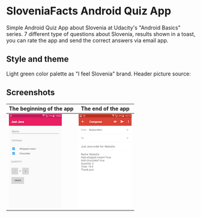 SloveniaFacts Android Quiz App
==============================

Simple Android Quiz App about Slovenia at Udacity's "Android Basics" series.
7 different type of questions about Slovenia, results shown in a toast, you can rate the app and send the correct answers via email app.

Style and theme
---------------

Light green color palette as "I feel Slovenia" brand. Header picture source: 


Screenshots
-----------

| The beginning of the app | The end of the app |
| ------------------------ | ------------------ |
| ![app's UI](https://github.com/natasak/CoffeeOrderingApp/blob/master/screenshots/english.png) | ![order summary](https://github.com/natasak/CoffeeOrderingApp/blob/master/screenshots/compose_email.png) |

